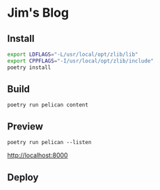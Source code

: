 # Jim's Blog

## Install

```bash
export LDFLAGS="-L/usr/local/opt/zlib/lib"
export CPPFLAGS="-I/usr/local/opt/zlib/include"
poetry install
```

## Build

```text
poetry run pelican content
```

## Preview

```text
poetry run pelican --listen
```

[http://localhost:8000](http://localhost:8000)

## Deploy
